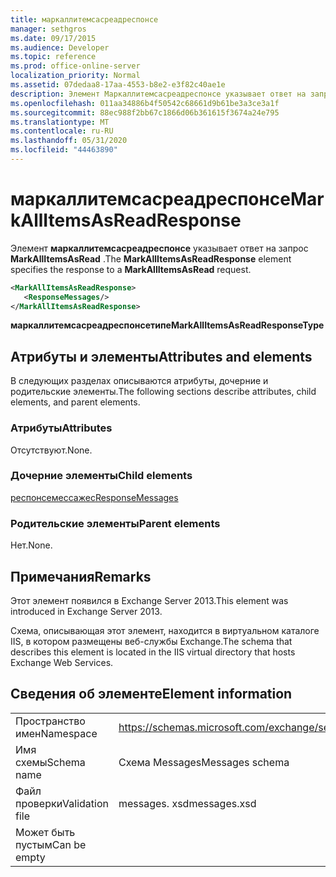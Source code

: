 ```yaml
---
title: маркаллитемсасреадреспонсе
manager: sethgros
ms.date: 09/17/2015
ms.audience: Developer
ms.topic: reference
ms.prod: office-online-server
localization_priority: Normal
ms.assetid: 07dedaa8-17aa-4553-b8e2-e3f82c40ae1e
description: Элемент Маркаллитемсасреадреспонсе указывает ответ на запрос MarkAllItemsAsRead.
ms.openlocfilehash: 011aa34886b4f50542c68661d9b61be3a3ce3a1f
ms.sourcegitcommit: 88ec988f2bb67c1866d06b361615f3674a24e795
ms.translationtype: MT
ms.contentlocale: ru-RU
ms.lasthandoff: 05/31/2020
ms.locfileid: "44463890"
---
```

# <a name="markallitemsasreadresponse"></a><span data-ttu-id="30054-103">маркаллитемсасреадреспонсе</span><span class="sxs-lookup"><span data-stu-id="30054-103">MarkAllItemsAsReadResponse</span></span>

<span data-ttu-id="30054-104">Элемент **маркаллитемсасреадреспонсе** указывает ответ на запрос **MarkAllItemsAsRead** .</span><span class="sxs-lookup"><span data-stu-id="30054-104">The **MarkAllItemsAsReadResponse** element specifies the response to a **MarkAllItemsAsRead** request.</span></span> 
  
```XML
<MarkAllItemsAsReadResponse>
   <ResponseMessages/>
</MarkAllItemsAsReadResponse>
```

 <span data-ttu-id="30054-105">**маркаллитемсасреадреспонсетипе**</span><span class="sxs-lookup"><span data-stu-id="30054-105">**MarkAllItemsAsReadResponseType**</span></span>
## <a name="attributes-and-elements"></a><span data-ttu-id="30054-106">Атрибуты и элементы</span><span class="sxs-lookup"><span data-stu-id="30054-106">Attributes and elements</span></span>

<span data-ttu-id="30054-107">В следующих разделах описываются атрибуты, дочерние и родительские элементы.</span><span class="sxs-lookup"><span data-stu-id="30054-107">The following sections describe attributes, child elements, and parent elements.</span></span>
  
### <a name="attributes"></a><span data-ttu-id="30054-108">Атрибуты</span><span class="sxs-lookup"><span data-stu-id="30054-108">Attributes</span></span>

<span data-ttu-id="30054-109">Отсутствуют.</span><span class="sxs-lookup"><span data-stu-id="30054-109">None.</span></span>
  
### <a name="child-elements"></a><span data-ttu-id="30054-110">Дочерние элементы</span><span class="sxs-lookup"><span data-stu-id="30054-110">Child elements</span></span>

[<span data-ttu-id="30054-111">респонсемессажес</span><span class="sxs-lookup"><span data-stu-id="30054-111">ResponseMessages</span></span>](responsemessages.md)
  
### <a name="parent-elements"></a><span data-ttu-id="30054-112">Родительские элементы</span><span class="sxs-lookup"><span data-stu-id="30054-112">Parent elements</span></span>

<span data-ttu-id="30054-113">Нет.</span><span class="sxs-lookup"><span data-stu-id="30054-113">None.</span></span>
  
## <a name="remarks"></a><span data-ttu-id="30054-114">Примечания</span><span class="sxs-lookup"><span data-stu-id="30054-114">Remarks</span></span>

<span data-ttu-id="30054-115">Этот элемент появился в Exchange Server 2013.</span><span class="sxs-lookup"><span data-stu-id="30054-115">This element was introduced in Exchange Server 2013.</span></span>
  
<span data-ttu-id="30054-116">Схема, описывающая этот элемент, находится в виртуальном каталоге IIS, в котором размещены веб-службы Exchange.</span><span class="sxs-lookup"><span data-stu-id="30054-116">The schema that describes this element is located in the IIS virtual directory that hosts Exchange Web Services.</span></span>
  
## <a name="element-information"></a><span data-ttu-id="30054-117">Сведения об элементе</span><span class="sxs-lookup"><span data-stu-id="30054-117">Element information</span></span>

|||
|:-----|:-----|
|<span data-ttu-id="30054-118">Пространство имен</span><span class="sxs-lookup"><span data-stu-id="30054-118">Namespace</span></span>  <br/> |https://schemas.microsoft.com/exchange/services/2006/messages  <br/> |
|<span data-ttu-id="30054-119">Имя схемы</span><span class="sxs-lookup"><span data-stu-id="30054-119">Schema name</span></span>  <br/> |<span data-ttu-id="30054-120">Схема Messages</span><span class="sxs-lookup"><span data-stu-id="30054-120">Messages schema</span></span>  <br/> |
|<span data-ttu-id="30054-121">Файл проверки</span><span class="sxs-lookup"><span data-stu-id="30054-121">Validation file</span></span>  <br/> |<span data-ttu-id="30054-122">messages. xsd</span><span class="sxs-lookup"><span data-stu-id="30054-122">messages.xsd</span></span>  <br/> |
|<span data-ttu-id="30054-123">Может быть пустым</span><span class="sxs-lookup"><span data-stu-id="30054-123">Can be empty</span></span>  <br/> ||
   

